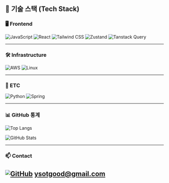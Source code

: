 ## 🚀 기술 스택 (Tech Stack)

### 🖥️ Frontend

![JavaScript](https://img.shields.io/badge/JavaScript-F7DF1E?style=flat-square&logo=javascript&logoColor=black)
![React](https://img.shields.io/badge/React-61DAFB?style=flat-square&logo=React&logoColor=black)
![Tailwind CSS](https://img.shields.io/badge/Tailwind_CSS-06B6D4?style=flat-square&logo=Tailwind%20CSS&logoColor=white)
![Zustand](https://img.shields.io/badge/Zustand-FFB74D?style=flat-square&logo=redux&logoColor=white)
![Tanstack Query](https://img.shields.io/badge/Tanstack_Query-FF4154?style=flat-square&logo=reactquery&logoColor=white)

---

### 🛠️ Infrastructure

![AWS](https://img.shields.io/badge/AWS-232F3E?style=flat-square&logo=amazonaws&logoColor=white)
![Linux](https://img.shields.io/badge/Linux-FCC624?style=flat-square&logo=linux&logoColor=black)

---

### 🔧 ETC

![Python](https://img.shields.io/badge/Python-3776AB?style=flat-square&logo=Python&logoColor=white)
![Spring](https://img.shields.io/badge/Spring-6DB33F?style=flat-square&logo=Spring&logoColor=white)

---

### 📊 GitHub 통계

![Top Langs](https://github-readme-stats.vercel.app/api/top-langs/?username=ystgd07&layout=compact&theme=graywhite)

![GitHub Stats](https://github-readme-stats.vercel.app/api?username=ystgd07&hide=contribs,prs&show_icons=true&theme=graywhite)

---

### 📫 Contact

[![GitHub](https://img.shields.io/badge/GitHub-181717?style=flat-square&logo=github&logoColor=white)](https://github.com/ystgd07)
ysotgood@gmail.com
---

